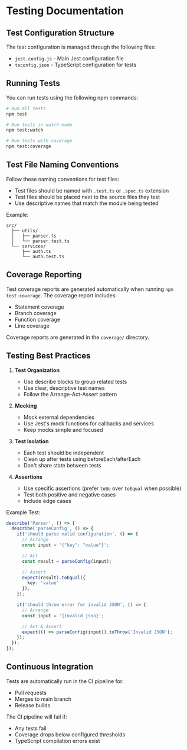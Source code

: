 # Testing Documentation

## Test Configuration Structure

The test configuration is managed through the following files:
- `jest.config.js` - Main Jest configuration file
- `tsconfig.json` - TypeScript configuration for tests

## Running Tests

You can run tests using the following npm commands:

```bash
# Run all tests
npm test

# Run tests in watch mode
npm test:watch

# Run tests with coverage
npm test:coverage
```

## Test File Naming Conventions

Follow these naming conventions for test files:

- Test files should be named with `.test.ts` or `.spec.ts` extension
- Test files should be placed next to the source files they test
- Use descriptive names that match the module being tested

Example:
```
src/
  ├── utils/
  │   ├── parser.ts
  │   └── parser.test.ts
  └── services/
      ├── auth.ts
      └── auth.test.ts
```

## Coverage Reporting

Test coverage reports are generated automatically when running `npm test:coverage`. The coverage report includes:

- Statement coverage
- Branch coverage
- Function coverage
- Line coverage

Coverage reports are generated in the `coverage/` directory.

## Testing Best Practices

1. **Test Organization**
   - Use describe blocks to group related tests
   - Use clear, descriptive test names
   - Follow the Arrange-Act-Assert pattern

2. **Mocking**
   - Mock external dependencies
   - Use Jest's mock functions for callbacks and services
   - Keep mocks simple and focused

3. **Test Isolation**
   - Each test should be independent
   - Clean up after tests using beforeEach/afterEach
   - Don't share state between tests

4. **Assertions**
   - Use specific assertions (prefer `toBe` over `toEqual` when possible)
   - Test both positive and negative cases
   - Include edge cases

Example Test:
```typescript
describe('Parser', () => {
  describe('parseConfig', () => {
    it('should parse valid configuration', () => {
      // Arrange
      const input = '{"key": "value"}';

      // Act
      const result = parseConfig(input);

      // Assert
      expect(result).toEqual({
        key: 'value'
      });
    });

    it('should throw error for invalid JSON', () => {
      // Arrange
      const input = '{invalid json}';

      // Act & Assert
      expect(() => parseConfig(input)).toThrow('Invalid JSON');
    });
  });
});
```

## Continuous Integration

Tests are automatically run in the CI pipeline for:
- Pull requests
- Merges to main branch
- Release builds

The CI pipeline will fail if:
- Any tests fail
- Coverage drops below configured thresholds
- TypeScript compilation errors exist
